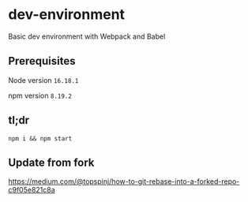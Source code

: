 # dev-environment
Basic dev environment with Webpack and Babel 
## Prerequisites
Node version `16.18.1`

npm version `8.19.2`
## tl;dr
`npm i && npm start`

## Update from fork
https://medium.com/@topspinj/how-to-git-rebase-into-a-forked-repo-c9f05e821c8a
